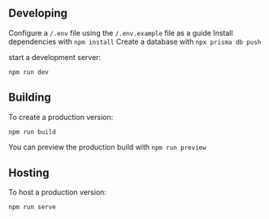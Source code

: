 ## Developing

Configure a `/.env` file using the `/.env.example` file as a guide
Install dependencies with `npm install`
Create a database with `npx prisma db push`

start a development server:

```bash
npm run dev
```

## Building

To create a production version:

```bash
npm run build
```

You can preview the production build with `npm run preview`

## Hosting 

To host a production version:

```bash
npm run serve
```